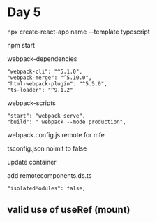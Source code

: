 # Day 5

npx create-react-app name --template typescript

npm start

webpack-dependencies

    "webpack-cli": "^5.1.0",
    "webpack-merge": "^5.10.0",
    "html-webpack-plugin": "^5.5.0",
    "ts-loader": "^9.1.2"

webpack-scripts

    "start": "webpack serve",
    "build": " webpack --mode production",

webpack.config.js
remote for mfe

tsconfig.json noimit to false

update container 

add remotecomponents.ds.ts

    "isolatedModules": false,




## valid use of useRef (mount)
